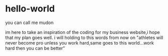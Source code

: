 # hello-world

you can call me mudon

im here to take an inspiration of the coding for my business website,i hope that my plan goes well.
i will holding to this words from now on 
"athletes will never become pro unless you work hard,same goes to this world...work hard then you can be better"
